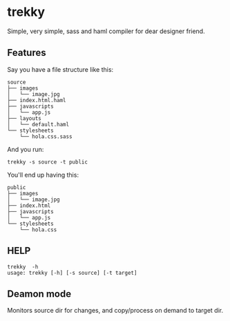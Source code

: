 trekky
======

Simple, very simple, sass and haml compiler for dear designer friend. 

## Features

Say you have a file structure like this:

    source
    ├── images
    │   └── image.jpg
    ├── index.html.haml
    ├── javascripts
    │   └── app.js
    ├── layouts
    │   └── default.haml
    └── stylesheets
        └── hola.css.sass
  
And you run: 

    trekky -s source -t public
    
You'll end up having this:

    public
    ├── images
    │   └── image.jpg
    ├── index.html
    ├── javascripts
    │   └── app.js
    └── stylesheets
        └── hola.css

## HELP

    trekky  -h
    usage: trekky [-h] [-s source] [-t target]


## Deamon mode

Monitors source dir for changes, and copy/process on demand to target dir. 
